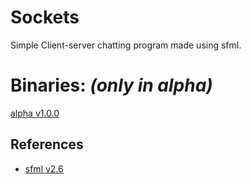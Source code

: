 # Sockets

Simple Client-server chatting program made using sfml.

# Binaries: _(only in alpha)_

[alpha v1.0.0](https://github.com/ahmedsamyh/sockets/releases/tag/v0.0.1)

## References

- [sfml v2.6](https://www.sfml-dev.org/download/sfml/2.6.0/)
